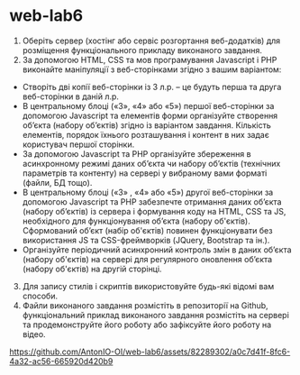 # web-lab6

1. Оберіть сервер (хостінг або сервіс розгортання веб-додатків) для
розміщення функціонального прикладу виконаного завдання.
2. За допомогою HTML, CSS та мов програмування Javascript і PHP виконайте
маніпуляції з веб-сторінками згідно з вашим варіантом:
  * Створіть дві копії веб-сторінки із 3 л.р. – це будуть перша та друга
веб-сторінки в даній л.р.
  * В центральному блоці («3», «4» або «5») першої веб-сторінки за
допомогою Javascript та елементів форми організуйте створення
об’єкта (набору об’єктів) згідно із варіантом завдання. Кількість
елементів, порядок їхнього розташування і контент в них задає
користувач першої сторінки.
  * За допомогою Javascript та PHP організуйте збереження в
асинхронному режимі даних об’єкта чи набору об’єктів (технічних
параметрів та контенту) на сервері у вибраному вами форматі
(файли, БД тощо).
  * В центральному блоці («3» , «4» або «5») другої веб-сторінки за
допомогою Javascript та PHP забезпечте отримання даних об’єкта
(набору об’єктів) із сервера і формування коду на HTML, CSS та JS,
необхідного для функціонування об’єкта (набору об'єктів).
Сформований об’єкт (набір об'єктів) повинен функціонувати без
використання JS та CSS-фреймворків (JQuery, Bootstrap та ін.).
  * Організуйте періодичний асинхронний контроль змін в даних об’єкта
(набору об'єктів) на сервері для регулярного оновлення об’єкта
(набору об'єктів) на другій сторінці.

3. Для запису стилів і скриптів використовуйте будь-які відомі вам способи.
4. Файли виконаного завдання розмістіть в репозиторії на Github,
функціональний приклад виконаного завдання розмістіть на сервері та
продемонструйте його роботу або зафіксуйте його роботу на відео.


https://github.com/AntonIO-OI/web-lab6/assets/82289302/a0c7d41f-8fc6-4a32-ac56-665920d420b9

